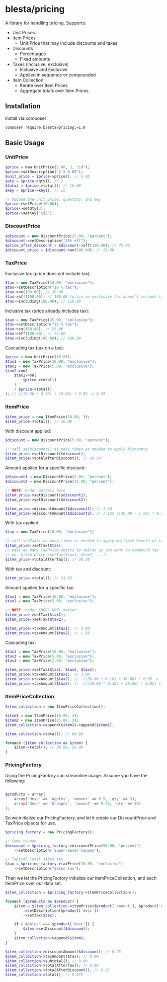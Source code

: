 # blesta/pricing

A library for handling pricing. Supports:

- Unit Prices
- Item Prices
    - Unit Price that may include discounts and taxes
- Discounts
    - Percentages
    - Fixed amounts
- Taxes (inclusive, exclusive)
    - Inclusive and Exclusive
    - Applied in sequence or compounded
- Item Collection
    - Iterate over Item Prices
    - Aggregate totals over Item Prices

## Installation

Install via composer:

```sh
composer require blesta/pricing:~1.0
```

## Basic Usage

### UnitPrice

```php
$price = new UnitPrice(5.00, 2, "id");
$price->setDescription("2 X 5.00");
$unit_price = $price->price(); // 5.00
$qty = $price->qty(); // 2
$total = $price->total(); // 10.00
$key = $price->key(); // id

// Update the unit price, quantity, and key
$price->setPrice(10.00);
$price->setQty(3);
$price->setKey('id2');
```

### DiscountPrice

```php
$discount = new DiscountPrice(25.00, "percent");
$discount->setDescription("25% off");
$price_after_discount = $discount->off(100.00); // 75.00
$discount_price = $discount->on(100.00); // 25.00
```

### TaxPrice

Exclusive tax (price does not include tax):

```php
$tax = new TaxPrice(10.00, "exclusive");
$tax->setDescription("10 % tax");
$tax->on(100.00); // 10.00
$tax->off(100.00); // 100.00 (price on exclusive tax doesn't include tax, so nothing to take off)
$tax->including(100.00); // 110.00
```

Inclusive tax (price already includes tax):

```php
$tax = new TaxPrice(25.00, "inclusive");
$tax->setDescription("25 % tax");
$tax->on(100.00); // 25.00
$tax->off(100.00); // 75.00
$tax->including(100.00); // 100.00
```

Cascading tax (tax on a tax):

```php
$price = new UnitPrice(10.00);
$tax1 = new TaxPrice(10.00, "exclusive");
$tax2 = new TaxPrice(5.00, "exclusive");
$tax2->on(
    $tax1->on(
        $price->total()
    )
    + $price->total()
); // ((10.00 * 0.10) + 10.00) * 0.05 -> 0.55
```

### ItemPrice

```php
$item_price = new ItemPrice(10.00, 3);
$item_price->total(); // 30.00
```

With discount applied:

```php
$discount = new DiscountPrice(5.00, "percent");

// call setDiscount() as many times as needed to apply discounts
$item_price->setDiscount($discount);
$item_price->totalAfterDiscount(); // 28.50
```

Amount applied for a specific discount:

```php
$discount1 = new DiscountPrice(5.00, "percent");
$discount2 = new DiscountPrice(25.00, "percent");

// NOTE: Order matters here
$item_price->setDiscount($discount1);
$item_price->setDiscount($discount2);

$item_price->discountAmount($discount1); // 1.50
$item_price->discountAmount($discount2); // 7.125 ((30.00 - 1.50) * 0.25)
```

With tax applied:

```php
$tax = new TaxPrice(10.00, "exclusive");

// call setTax() as many times as needed to apply multiple levels of taxes
$item_price->setTax($tax);
// pass as many TaxPrice obects to setTax as you want to compound tax
// ex. $item_price->setTax($tax1, $tax2, ...);
$item_price->totalAfterTax(); // 30.30
```

With tax and discount:

```php
$item_price->total(); // 31.35
```

Amount applied for a specific tax:

```php
$tax1 = new TaxPrice(10.00, "exclusive");
$tax2 = new TaxPrice(5.00, "exclusive");

// NOTE: order *DOES NOT* matter
$item_price->setTax($tax1);
$item_price->setTax($tax2);

$item_price->taxAmount($tax1); // 3.00
$item_price->taxAmount($tax2); // 1.50
```

Cascading tax:

```php
$tax1 = new TaxPrice(10.00, "exclusive");
$tax2 = new TaxPrice(5.00, "exclusive");
$tax3 = new TaxPrice(2.50, "exclusive");

$item_price->setTax($tax1, $tax2, $tax3);
$item_price->taxAmount($tax1); // 3.00
$item_price->taxAmount($tax2); //  ((30.00 * 0.10) + 30.00) * 0.05 -> 1.65
$item_price->taxAmount($tax3); //  (((30.00 * 0.10) + 30.00) * 0.05) + 30.00 * 0.025 -> 0.86625
```

### ItemPriceCollection

```php
$item_collection = new ItemPriceCollection();

$item1 = new ItemPrice(10.00, 3);
$item2 = new ItemPrice(25.00, 2);
$item_collection->append($item1)->append($item2);

$item_collection->total(); // 80.00

foreach ($item_collection as $item) {
    $item->total(); // 30.00, 50.00
}
```

### PricingFactory

Using the PricingFactory can streamline usage. Assume you have the following:

```php

$products = array(
    array('desc' => 'Apples', 'amount' => 0.5, 'qty' => 3),
    array('desc' => 'Oranges', 'amount' => 0.75, 'qty' => 10)
);
```

So we initialize our PricingFactory, and let it create our DiscountPrice and TaxPrice objects for use.

```php
$pricing_factory = new PricingFactory();

// Some coupon
$discount = $pricing_factory->discountPrice(50.00, "percent")
    ->setDescription('Super-Saver Coupon');

// Typical local sales tax
$tax = $pricing_factory->taxPrice(10.00, "exclusive")
    ->setDescription("Sales tax");
```

Then we let the PricingFactory initialize our ItemPriceCollection, and each ItemPrice over our data set.

```php
$item_collection = $pricing_factory->itemPriceCollection();

foreach ($products as $product) {
    $item = $item_collection->itemPrice($product['amount'], $product['qty'])
        ->setDescription($product['desc'])
        ->setTax($tax);

    if ('Apples' === $product['desc']) {
        $item->setDiscount($discount);
    }
    $item_collection->append($item);
}

$item_collection->discountAmount($discount); // 0.75
$item_collection->taxAmount($tax); // 0.90
$item_collection->subtotal(); // 9.00
$item_collection->totalAfterTax(); // 9.90
$item_collection->totalAfterDiscount(); // 8.25
$item_collection->total(); // 9.075
```
